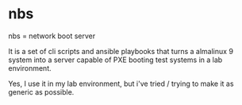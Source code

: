 # nbs

nbs = network boot server

It is a set of cli scripts  and ansible playbooks that turns a almalinux 9 system into a server capable of PXE booting test systems in a lab environment.

Yes,  I use it in my lab environment, but i've tried / trying to make it as generic as possible.

